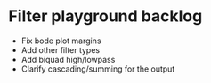 # Filter playground backlog

* Fix bode plot margins
* Add other filter types
* Add biquad high/lowpass
* Clarify cascading/summing for the output